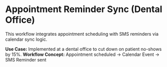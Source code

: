 # Appointment Reminder Sync (Dental Office)

This workflow integrates appointment scheduling with SMS reminders via calendar sync logic.

**Use Case:** Implemented at a dental office to cut down on patient no-shows by 15%.
**Workflow Concept:** Appointment scheduled → Calendar Event → SMS Reminder sent
